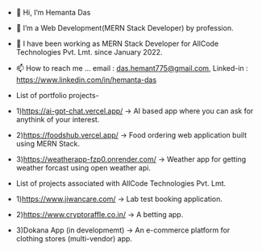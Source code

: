 - 👋 Hi, I’m Hemanta Das
- 👀 I’m a Web Development(MERN Stack Developer) by profession.
- 🌱 I have been working as MERN Stack Developer for AllCode Technologies Pvt. Lmt. since January 2022.
- 📫 How to reach me ... email : das.hemant775@gmail.com,  Linked-in : https://www.linkedin.com/in/hemanta-das

- List of portfolio projects-
- 1)https://ai-gpt-chat.vercel.app/        -> AI based app where you can ask for anythink of your interest.
- 2)https://foodshub.vercel.app/           -> Food ordering web application built using MERN Stack.
- 3)https://weatherapp-fzp0.onrender.com/  -> Weather app for getting weather forcast using open weather api.

- List of projects associated with AllCode Technologies Pvt. Lmt.
- 1)https://www.jiwancare.com/    -> Lab test booking application.
- 2)https://www.cryptoraffle.co.in/   -> A betting app.
- 3)Dokana App (in developmemt) -> An e-commerce platform for clothing stores (multi-vendor) app.

<!---
Hemanta222/Hemanta222 is a ✨ special ✨ repository because its `README.md` (this file) appears on your GitHub profile.
You can click the Preview link to take a look at your changes.
--->
